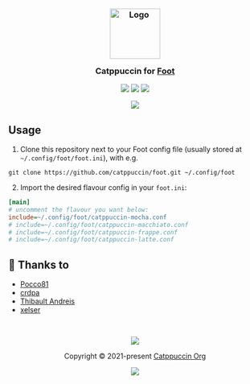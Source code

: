 <h3 align="center">
  <img src="https://raw.githubusercontent.com/catppuccin/catppuccin/main/assets/logos/exports/1544x1544_circle.png" width="100" alt="Logo"/><br/>
  <img src="https://raw.githubusercontent.com/catppuccin/catppuccin/main/assets/misc/transparent.png" height="30" width="0px"/>
  Catppuccin for <a href="https://codeberg.org/dnkl/foot">Foot</a>
  <img src="https://raw.githubusercontent.com/catppuccin/catppuccin/main/assets/misc/transparent.png" height="30" width="0px"/>
</h3>

<p align="center">
  <a href="https://github.com/catppuccin/foot/stargazers"><img src="https://img.shields.io/github/stars/catppuccin/foot?colorA=363a4f&colorB=b7bdf8&style=for-the-badge"></a>
  <a href="https://github.com/catppuccin/foot/issues"><img src="https://img.shields.io/github/issues/catppuccin/foot?colorA=363a4f&colorB=f5a97f&style=for-the-badge"></a>
  <a href="https://github.com/catppuccin/foot/contributors"><img src="https://img.shields.io/github/contributors/catppuccin/foot?colorA=363a4f&colorB=a6da95&style=for-the-badge"></a>
</p>

<p align="center">
  <img src="https://raw.githubusercontent.com/catppuccin/foot-catppuccin/main/assets/foot.png"/>
</p>

## Usage

1. Clone this repository next to your Foot config file (usually stored at `~/.config/foot/foot.ini`), with e.g.
```
git clone https://github.com/catppuccin/foot.git ~/.config/foot
```

2. Import the desired flavour config in your `foot.ini`:
```ini
[main]
# uncomment the flavour you want below:
include=~/.config/foot/catppuccin-mocha.conf
# include=~/.config/foot/catppuccin-macchiato.conf
# include=~/.config/foot/catppuccin-frappe.conf
# include=~/.config/foot/catppuccin-latte.conf
```

## 💝 Thanks to

- [Pocco81](https://github.com/Pocco81)
- [crdpa](https://github.com/crdpa)
- [Thibault Andreis](https://github.com/ThibaultAndreis)
- [xelser](https://github.com/xelser)

&nbsp;

<p align="center"><img src="https://raw.githubusercontent.com/catppuccin/catppuccin/main/assets/footers/gray0_ctp_on_line.svg?sanitize=true" /></p>
<p align="center">Copyright &copy; 2021-present <a href="https://github.com/catppuccin" target="_blank">Catppuccin Org</a>
<p align="center"><a href="https://github.com/catppuccin/catppuccin/blob/main/LICENSE"><img src="https://img.shields.io/static/v1.svg?style=for-the-badge&label=License&message=MIT&logoColor=d9e0ee&colorA=363a4f&colorB=b7bdf8"/></a></p>
